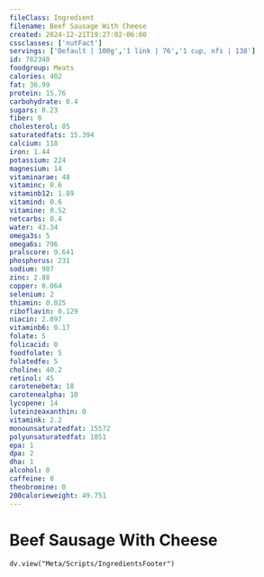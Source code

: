 ```yaml
---
fileClass: Ingredient
filename: Beef Sausage With Cheese
created: 2024-12-21T19:27:02-06:00
cssclasses: ['nutFact']
servings: ['Default | 100g','1 link | 76','1 cup, nfs | 138']
id: 782340
foodgroup: Meats
calories: 402
fat: 36.99
protein: 15.76
carbohydrate: 0.4
sugars: 0.23
fiber: 0
cholesterol: 85
saturatedfats: 15.394
calcium: 118
iron: 1.44
potassium: 224
magnesium: 14
vitaminarae: 48
vitaminc: 0.6
vitaminb12: 1.89
vitamind: 0.6
vitamine: 0.52
netcarbs: 0.4
water: 43.34
omega3s: 5
omega6s: 796
pralscore: 9.641
phosphorus: 231
sodium: 907
zinc: 2.88
copper: 0.064
selenium: 2
thiamin: 0.025
riboflavin: 0.129
niacin: 2.897
vitaminb6: 0.17
folate: 5
folicacid: 0
foodfolate: 5
folatedfe: 5
choline: 40.2
retinol: 45
carotenebeta: 18
carotenealpha: 10
lycopene: 14
luteinzeaxanthin: 0
vitamink: 2.2
monounsaturatedfat: 15572
polyunsaturatedfat: 1051
epa: 1
dpa: 2
dha: 1
alcohol: 0
caffeine: 0
theobromine: 0
200calorieweight: 49.751
---
```


# Beef Sausage With Cheese

```dataviewjs
dv.view("Meta/Scripts/IngredientsFooter")
```